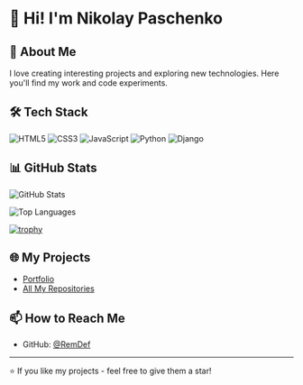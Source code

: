 # 👋 Hi! I'm Nikolay Paschenko

## 🚀 About Me

I love creating interesting projects and exploring new technologies. Here you'll find my work and code experiments.

## 🛠️ Tech Stack

![HTML5](https://img.shields.io/badge/HTML5-E34F26?style=for-the-badge&logo=html5&logoColor=white)
![CSS3](https://img.shields.io/badge/CSS3-1572B6?style=for-the-badge&logo=css3&logoColor=white)
![JavaScript](https://img.shields.io/badge/JavaScript-F7DF1E?style=for-the-badge&logo=javascript&logoColor=black)
![Python](https://img.shields.io/badge/Python-3776AB?style=for-the-badge&logo=python&logoColor=white)
![Django](https://img.shields.io/badge/Django-092E20?style=for-the-badge&logo=django&logoColor=white)

## 📊 GitHub Stats

![GitHub Stats](https://github-readme-stats.vercel.app/api?username=RemDef&show_icons=true&theme=radical)

![Top Languages](https://github-readme-stats.vercel.app/api/top-langs/?username=RemDef&layout=compact&theme=radical)

[![trophy](https://github-profile-trophy.vercel.app/?username=remdef&theme=onedark)](https://github.com/ryo-ma/github-profile-trophy)

## 🌐 My Projects

- [Portfolio](https://nikolaypaschenko.ru/)
- [All My Repositories](https://github.com/RemDef?tab=repositories)

## 📫 How to Reach Me

- GitHub: [@RemDef](https://github.com/RemDef)

---

⭐ If you like my projects - feel free to give them a star!
